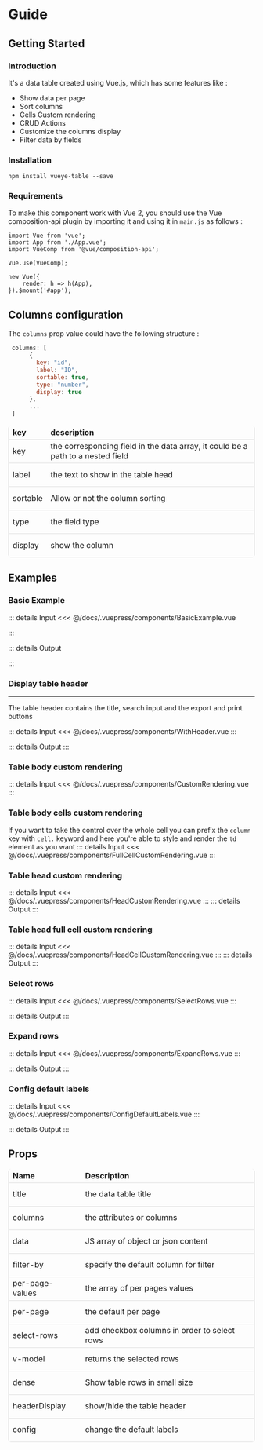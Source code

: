 # Guide

## Getting Started

### Introduction

It's a data table created using Vue.js, which has some features like :

-   Show data per page
-   Sort columns
-   Cells Custom rendering
-   CRUD Actions
-   Customize the columns display
-   Filter data by fields

### Installation

    npm install vueye-table --save

### Requirements

To make this component work with Vue 2, you should use the Vue composition-api plugin by importing it and using it in `main.js` as follows :

```js{3,5}
import Vue from 'vue';
import App from './App.vue';
import VueComp from '@vue/composition-api';

Vue.use(VueComp);

new Vue({
	render: h => h(App),
}).$mount('#app');
```

## Columns configuration

The `columns` prop value could have the following structure :

```js
 columns: [
      {
        key: "id",
        label: "ID",
        sortable: true,
        type: "number",
        display: true
      },
      ...
 ]
```

| key      | description                                                                     |
| -------- | ------------------------------------------------------------------------------- |
| key      | the corresponding field in the data array, it could be a path to a nested field |
| label    | the text to show in the table head                                              |
| sortable | Allow or not the column sorting                                                 |
| type     | the field type                                                                  |
| display  | show the column                                                                 |

## Examples

### Basic Example

::: details Input
<<< @/docs/.vuepress/components/BasicExample.vue

:::

::: details Output

 <BasicExample />

:::

### Display table header

---

The table header contains the title, search input and the export and print buttons

::: details Input
<<< @/docs/.vuepress/components/WithHeader.vue
:::

::: details Output
<WithHeader />
:::

### Table body custom rendering

::: details Input
<<< @/docs/.vuepress/components/CustomRendering.vue
:::

<CustomRendering />

### Table body cells custom rendering
If you want to take the control over the whole cell you can prefix
the `column` key with `cell.` keyword and here you're able to style and render the `td` element as you want 
::: details Input
<<< @/docs/.vuepress/components/FullCellCustomRendering.vue
:::

<FullCellCustomRendering />


### Table head custom rendering

::: details Input
<<< @/docs/.vuepress/components/HeadCustomRendering.vue
:::
::: details Output
<HeadCustomRendering />
:::

### Table head full cell custom rendering

::: details Input
<<< @/docs/.vuepress/components/HeadCellCustomRendering.vue
:::
::: details Output
<HeadCellCustomRendering />
:::

### Select rows

::: details Input
<<< @/docs/.vuepress/components/SelectRows.vue
:::

::: details Output
<SelectRows />
:::

### Expand rows

::: details Input
<<< @/docs/.vuepress/components/ExpandRows.vue
:::

::: details Output
<ExpandRows />
:::

### Config default labels

::: details Input
<<< @/docs/.vuepress/components/ConfigDefaultLabels.vue
:::

::: details Output
<ConfigDefaultLabels />
:::
## Props

| Name            | Description                                  |
| --------------- | -------------------------------------------- |
| title           | the data table title                         |
| columns         | the attributes or columns                    |
| data            | JS array of object or json content           |
| filter-by       | specify the default column for filter        |
| per-page-values | the array of per pages values                |
| per-page        | the default per page                         |
| select-rows     | add checkbox columns in order to select rows |
| v-model         | returns the selected rows                    |
| dense           | Show table rows in small size                |
| headerDisplay   | show/hide the table header                   |
| config   | change the default labels                   |




<style>
  table{
    border-left: thin solid rgba(0,0,0,0.12);
    border-right: thin solid rgba(0,0,0,0.12);
    border-radius:6px;
  }
 tr:nth-child(2n){
   background-color:inherit;
 }
tbody tr {
        height: 48px;
        text-align: start;

}


th,
td {
  border:none;
    border-bottom: thin solid rgba(0,0,0,0.12);
    text-align:left;
}
.custom-block.details{
  background-color:white;
  background-color: white;
    border: thin solid #70f;
    border-radius: 46px;
}
.custom-block.details summary{
color: #70f;

}
.custom-block.details[open] summary{
   margin-bottom:20px;

}
::-webkit-scrollbar {
    width: 10px;
    border-radius: 5px
}

::-webkit-scrollbar-track {
    background: inherit;
    border-radius: 5px;
}

::-webkit-scrollbar-thumb {
    background: #7700ff;
    border-radius: 5px;
}
</style>
